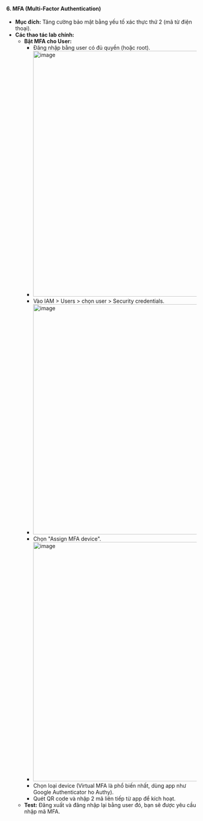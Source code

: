 
#### **6. MFA (Multi-Factor Authentication)**
*   **Mục đích:** Tăng cường bảo mật bằng yếu tố xác thực thứ 2 (mã từ điện thoại).
*   **Các thao tác lab chính:**
    *   **Bật MFA cho User:**
        *   Đăng nhập bằng user có đủ quyền (hoặc root).
        *   <img width="1273" height="648" alt="image" src="https://github.com/user-attachments/assets/ed0075ab-5c10-497e-82f3-06421f50fd26" />
        *   Vào IAM > Users > chọn user > Security credentials.
        *   <img width="1577" height="607" alt="image" src="https://github.com/user-attachments/assets/c926825c-2383-43b1-a875-17bbe510f389" />
        *   Chọn "Assign MFA device".
        *   <img width="1020" height="631" alt="image" src="https://github.com/user-attachments/assets/5712ac5b-fbbc-4fa2-9218-04cf5df9b1a5" />
        *   Chọn loại device (Virtual MFA là phổ biến nhất, dùng app như Google Authenticator ho Authy).
        *   Quét QR code và nhập 2 mã liên tiếp từ app để kích hoạt.
    *   **Test:** Đăng xuất và đăng nhập lại bằng user đó, bạn sẽ được yêu cầu nhập mã MFA.

